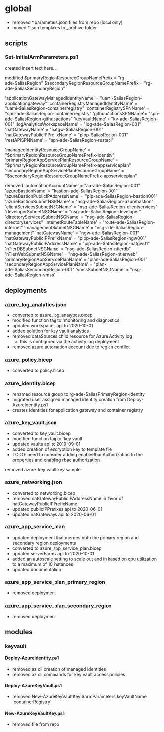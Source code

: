 # global

- removed \*.parameters.json files from repo (local only)
- moved \*.json templates to \_archive folder

## scripts

### Set-InitialArmParameters.ps1

created insert text here...

modified $primaryRegionResourceGroupNamePrefix = "rg-ade-$aliasRegion"
$secondaryRegionResourceGroupNamePrefix = "rg-ade-$aliasSecondaryRegion"

'applicationGatewayManagedIdentityName' =
"uami-$aliasRegion-applicationgateway"
'containerRegistryManagedIdentityName' = "uami-$aliasRegion-containerregistry"
'containerRegistrySPNName' =
"spn-ade-$aliasRegion-containerregistry"
'githubActionsSPNName'= "spn-ade-$aliasRegion-githubactions"
'keyVaultName' =
"kv-ade-$aliasRegion-001"
'logAnalyticsWorkspaceName' = "log-ade-$aliasRegion-001"
'natGatewayName' =
"natgw-$aliasRegion-001"
'natGatewayPublicIPPrefixName' = "pipp-$aliasRegion-001"
'restAPISPNName' = "spn-ade-$aliasRegion-restapi"

'managedIdentityResourceGroupName' =
"$primaryRegionResourceGroupNamePrefix-identity"
'primaryRegionAppServicePlanResourceGroupName' = "$primaryRegionResourceGroupNamePrefix-appserviceplan"
'secondaryRegionAppServicePlanResourceGroupName' =
"$secondaryRegionResourceGroupNamePrefix-appserviceplan"

removed 'automationAccountName' =
"aa-ade-$aliasRegion-001"
'azureBastionName'                                  = "bastion-ade-$aliasRegion-001"
'azureBastionPublicIPAddressName' =
"pip-ade-$aliasRegion-bastion001"
'azureBastionSubnetNSGName'                         = "nsg-ade-$aliasRegion-azurebastion"
'clientServicesSubnetNSGName' =
"nsg-ade-$aliasRegion-clientservices"
'developerSubnetNSGName'                            = "nsg-ade-$aliasRegion-developer"
'directoryServicesSubnetNSGName' =
"nsg-ade-$aliasRegion-directoryservices"
'internetRouteTableName'                            = "route-ade-$aliasRegion-internet"
'managementSubnetNSGName' =
"nsg-ade-$aliasRegion-management"
'natGatewayName'                                    = "ngw-ade-$aliasRegion-001"
'natGatewayPublicIPPrefixName' =
"pipp-ade-$aliasRegion-ngw001"
'natGatewayPublicIPAddressName'                     = "pip-ade-$aliasRegion-natgw01"
'nTierDBSubnetNSGName' =
"nsg-ade-$aliasRegion-ntierdb"
'nTierWebSubnetNSGName'                             = "nsg-ade-$aliasRegion-ntierweb"
'primaryRegionAppServicePlanName' =
"plan-ade-$aliasRegion-001"
'secondaryRegionAppServicePlanName'                 = "plan-ade-$aliasSecondaryRegion-001"
'vmssSubnetNSGName' = "nsg-ade-$aliasRegion-vmss"

## deployments

### azure_log_analytics.json

- converted to azure_log_analytics.bicep
- modified function tag to 'monitoring and diagnostics'
- updated workspaces api to 2020-10-01
- added solution for key vault analytics
- removed dataSources child resource for Azure Activity log
  - this is configured via the activity log deployment
- removed azure automation account due to region conflict

### azure_policy.bicep

- converted to policy.bicep

### azure_identity.bicep

- renamed resource group to rg-ade-$aliasPrimaryRegion-identity
- migrated user assigned managed identity creation from Deploy-AzureIdentity.ps1
- creates identities for application gateway and container registry

### azure_key_vault.json

- converted to key_vault.bicep
- modified function tag to 'key vault'
- updated vaults api to 2019-09-01
- added creation of encryption key to template file
- TODO: need to consider adding enableRbacAuthorization to the properties and
  enabling rbac authorization

removed azure_key_vault.key.sample

### azure_networking.json

- converted to networking.bicep
- removed natGatewayPublicIPAddressName in favor of natGatewayPublicIPPrefixName
- updated publicIPPrefixes api to 2020-06-01
- updated natGateways api to 2020-06-01

### azure_app_service_plan

- updated deployment that merges both the primary region and secondary region
  deployments
- converted to azure_app_service_plan.bicep
- updated serverFarms api to 2020-10-01
- added an autoscale setting to scale out and in based on cpu utilization to a
  maximum of 10 instances
- updated documentation

### azure_app_service_plan_primary_region

- removed deployment

### azure_app_service_plan_secondary_region

- removed deployment

## modules

### keyvault

#### Deploy-AzureIdentity.ps1

- removed az cli creation of managed identities
- removed az cli commands for key vault access policies

#### Deploy-AzureKeyVault.ps1

- removed New-AzureKeyVaultKey $armParameters.keyVaultName 'containerRegistry'

#### New-AzureKeyVaultKey.ps1

- removed file from repo
